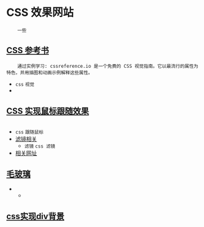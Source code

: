 # CSS 效果网站

```
    一些
```

## [CSS 参考书](cssreference.io/)
```
    通过实例学习: cssreference.io 是一个免费的 CSS 视觉指南。它以最流行的属性为特色，并用插图和动画示例解释这些属性。
```
- `css` `视觉`
- 

## [CSS 实现鼠标跟随效果](https://juejin.cn/post/6844903790970142733)
```
```
- `css` `跟随鼠标`
- [滤镜相关](https://github.com/chokcoco/iCSS/issues/30)
    -   `滤镜` `css 滤镜`
- [相关网址](https://codepen.io/Keyon/pen/weQKoG)

## [毛玻璃](https://juejin.cn/post/6979391400844460068)

- -

## [css实现div背景](https://juejin.cn/post/6844903825619288071)